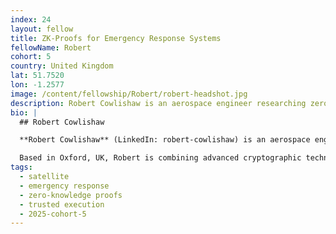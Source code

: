 ```yaml
---
index: 24
layout: fellow
title: ZK-Proofs for Emergency Response Systems
fellowName: Robert
cohort: 5
country: United Kingdom
lat: 51.7520
lon: -1.2577
image: /content/fellowship/Robert/robert-headshot.jpg
description: Robert Cowlishaw is an aerospace engineer researching zero-knowledge proofs, trusted execution, and satellite imagery for automatic and verifiable emergency response systems.
bio: |
  ## Robert Cowlishaw

  **Robert Cowlishaw** (LinkedIn: robert-cowlishaw) is an aerospace engineer pioneering research at the intersection of zero-knowledge proofs, trusted execution, and satellite imagery. He is developing a prototype app that automatically and verifiably triggers emergency response systems after natural disasters. His work includes collaboration with the European Space Agency to activate satellites for monitoring affected areas across political and systemic boundaries.

  Based in Oxford, UK, Robert is combining advanced cryptographic techniques with satellite technologies to create systems that can respond to emergencies with speed and reliability. His research aims to overcome jurisdictional barriers that often slow down disaster response by creating verifiable and trustworthy systems that can operate across different political landscapes.
tags:
  - satellite
  - emergency response
  - zero-knowledge proofs
  - trusted execution
  - 2025-cohort-5
---
```

